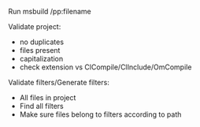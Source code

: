 Run msbuild /pp:filename

Validate project:
- no duplicates
- files present
- capitalization
- check extension vs ClCompile/ClInclude/OmCompile


Validate filters/Generate filters:
- All files in project
- Find all filters
- Make sure files belong to filters according to path



